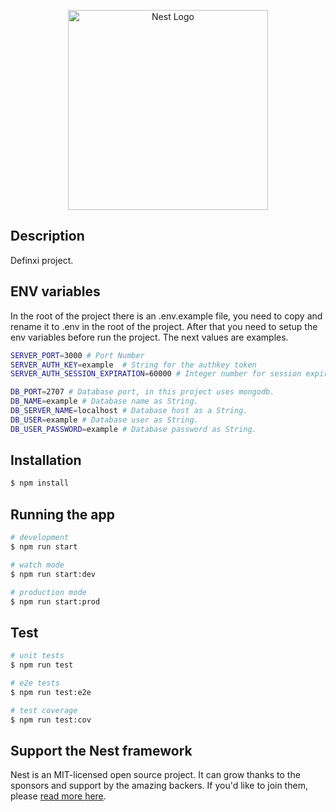 <p align="center">
  <a href="http://nestjs.com/" target="blank"><img src="https://nestjs.com/img/logo_text.svg" width="320" alt="Nest Logo" /></a>
</p>

## Description

Definxi project.

## ENV variables
In the root of the project there is an
.env.example file, you need to copy and rename it to .env in the root
of the project. After that you need to setup the env variables before run the project.
The next values are examples.

```bash
SERVER_PORT=3000 # Port Number
SERVER_AUTH_KEY=example  # String for the authkey token
SERVER_AUTH_SESSION_EXPIRATION=60000 # Integer number for session expiration

DB_PORT=2707 # Database port, in this project uses mongodb.
DB_NAME=example # Database name as String.
DB_SERVER_NAME=localhost # Database host as a String.
DB_USER=example # Database user as String.
DB_USER_PASSWORD=example # Database password as String.
```

## Installation

```bash
$ npm install
```

## Running the app

```bash
# development
$ npm run start

# watch mode
$ npm run start:dev

# production mode
$ npm run start:prod
```

## Test

```bash
# unit tests
$ npm run test

# e2e tests
$ npm run test:e2e

# test coverage
$ npm run test:cov
```

## Support the Nest framework

Nest is an MIT-licensed open source project. It can grow thanks to the sponsors and support by the amazing backers. If you'd like to join them, please [read more here](https://docs.nestjs.com/support).
